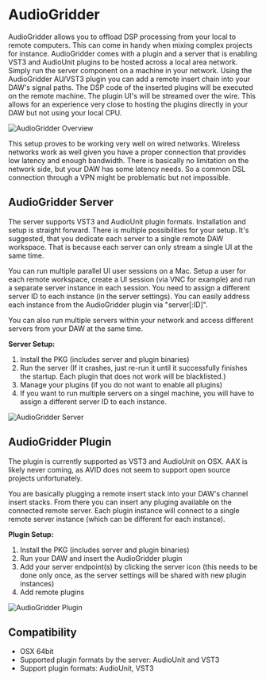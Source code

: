 # AudioGridder

AudioGridder allows you to offload DSP processing from your local to
remote computers. This can come in handy when mixing complex projects
for instance. AudioGridder comes with a plugin and a server that is
enabling VST3 and AudioUnit plugins to be hosted across a local area
network. Simply run the server component on a machine in your
network. Using the AudioGridder AU/VST3 plugin you can add a remote
insert chain into your DAW's signal paths. The DSP code of the
inserted plugins will be executed on the remote machine. The plugin
UI's will be streamed over the wire. This allows for an experience
very close to hosting the plugins directly in your DAW but not using
your local CPU.

![](https://raw.githubusercontent.com/apohl79/audiogridder/master/images/overview.png "AudioGridder Overview")

This setup proves to be working very well on wired networks. Wireless
networks work as well given you have a proper connection that provides
low latency and enough bandwidth. There is basically no limitation on
the network side, but your DAW has some latency needs. So a common DSL
connection through a VPN might be problematic but not impossible.

## AudioGridder Server

The server supports VST3 and AudioUnit plugin formats. Installation
and setup is straight forward. There is multiple possibilities for
your setup. It's suggested, that you dedicate each server to a single
remote DAW workspace. That is because each server can only stream a
single UI at the same time.

You can run multiple parallel UI user sessions on a Mac. Setup a user
for each remote workspace, create a UI session (via VNC for example)
and run a separate server instance in each session. You need to assign
a different server ID to each instance (in the server settings). You
can easily address each instance from the AudioGridder plugin
via "server[:ID]".

You can also run multiple servers within your network and access
different servers from your DAW at the same time.

**Server Setup:**

1. Install the PKG (includes server and plugin binaries)
2. Run the server (If it crashes, just re-run it until it successfully
finishes the startup. Each plugin that does not work will be
blacklisted.)
3. Manage your plugins (if you do not want to enable all plugins)
4. If you want to run multiple servers on a singel machine, you will
have to assign a different server ID to each instance.

![](https://raw.githubusercontent.com/apohl79/audiogridder/master/images/server.png "AudioGridder Server")

## AudioGridder Plugin

The plugin is currently supported as VST3 and AudioUnit on OSX. AAX is
likely never coming, as AVID does not seem to support open source
projects unfortunately. 

You are basically plugging a remote insert stack into your DAW's
channel insert stacks. From there you can insert any pluging available
on the connected remote server. Each plugin instance will connect to a
single remote server instance (which can be different for each
instance). 

**Plugin Setup:**

1. Install the PKG (includes server and plugin binaries)
2. Run your DAW and insert the AudioGridder plugin
3. Add your server endpoint(s) by clicking the server icon (this needs
to be done only once, as the server settings will be shared with new
plugin instances)
4. Add remote plugins

![](https://raw.githubusercontent.com/apohl79/audiogridder/master/images/plugin.png "AudioGridder Plugin")

## Compatibility

- OSX 64bit
- Supported plugin formats by the server: AudioUnit and VST3
- Support plugin formats: AudioUnit, VST3 
